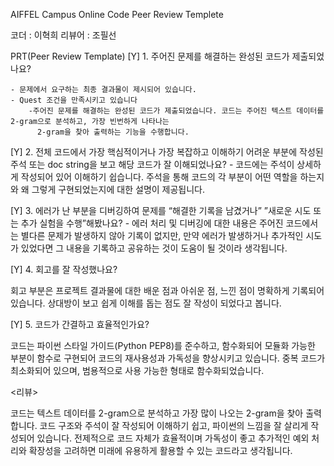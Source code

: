 AIFFEL Campus Online Code Peer Review Templete

코더 : 이혁희
리뷰어 : 조필선



PRT(Peer Review Template)
[Y] 1. 주어진 문제를 해결하는 완성된 코드가 제출되었나요?

	- 문제에서 요구하는 최종 결과물이 제시되어 있습니다.
	- Quest 조건을 만족시키고 있습니다
        -주어진 문제를 해결하는 완성된 코드가 제출되었습니다. 코드는 주어진 텍스트 데이터를 2-gram으로 분석하고, 가장 빈번하게 나타나는 
          2-gram을 찾아 출력하는 기능을 수행합니다.



[Y] 2. 전체 코드에서 가장 핵심적이거나 가장 복잡하고 이해하기 어려운 부분에 작성된 주석 또는 doc string을 보고 해당 코드가 잘 이해되었나요?
	- 코드에는 주석이 상세하게 작성되어 있어 이해하기 쉽습니다. 주석을 통해 코드의 각 부분이 어떤 역할을 하는지와 왜 그렇게 구현되었는지에 대한
          설명이 제공됩니다.



[Y] 3. 에러가 난 부분을 디버깅하여 문제를 “해결한 기록을 남겼거나” ”새로운 시도 또는 추가 실험을 수행”해봤나요?
	- 에러 처리 및 디버깅에 대한 내용은 주어진 코드에서는 별다른 문제가 발생하지 않아 기록이 없지만, 만약 에러가 발생하거나 추가적인 시도가 있었다면 
          그 내용을 기록하고 공유하는 것이 도움이 될 것이라 생각됩니다.





[Y] 4. 회고를 잘 작성했나요?

회고 부분은 프로젝트 결과물에 대한 배운 점과 아쉬운 점, 느낀 점이 명확하게 기록되어 있습니다. 
상대방이 보고  쉽게 이해를 돕는 점도 잘 작성이 되었다고 봅니다.


[Y] 5. 코드가 간결하고 효율적인가요?

코드는 파이썬 스타일 가이드(Python PEP8)를 준수하고, 함수화되어 모듈화 가능한 부분이 함수로 구현되어 코드의 재사용성과 가독성을 향상시키고 있습니다. 중복 코드가 최소화되어 있으며, 범용적으로 사용 가능한 형태로 함수화되었습니다.



<리뷰>

코드는 텍스트 데이터를 2-gram으로 분석하고 가장 많이 나오는 2-gram을 찾아 출력합니다.
코드 구조와 주석이 잘 작성되어 이해하기 쉽고, 파이썬의 느낌을 잘 살리게 작성되어 있습니다.
전제적으로 코드 자체가 효율적이며 가독성이 좋고 추가적인 예외 처리와 확장성을 고려하면 미래에 유용하게 활용할 수 있는 코드라고 생각됩니다.

